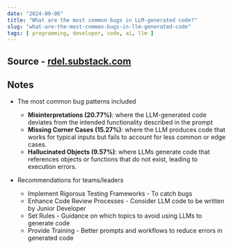 ```yaml
---
date: "2024-09-06"
title: "What are the most common bugs in LLM-generated code?"
slug: "what-are-the-most-common-bugs-in-llm-generated-code"
tags: [ programming, developer, code, ai, llm ]
---
```




## Source - [rdel.substack.com][1]

## Notes
* The most common bug patterns included
  * **Misinterpretations (20.77%)**: where the LLM-generated code deviates from the intended functionality described in the prompt
  * **Missing Corner Cases (15.27%)**: where the LLM produces code that works for typical inputs but fails to account for less common or edge cases.
  * **Hallucinated Objects (9.57%)**: where LLMs generate code that references objects or functions that do not exist, leading to execution errors.
* Recommendations for teams/leaders
  * Implement Rigorous Testing Frameworks - To catch bugs
  * Enhance Code Review Processes - Consider LLM code to be written by Junior Developer
  * Set Rules - Guidance on which topics to avoid using LLMs to generate code
  * Provide Training - Better prompts and workflows to reduce errors in generated code



  [1]: https://rdel.substack.com/p/rdel-57-what-are-the-most-common
